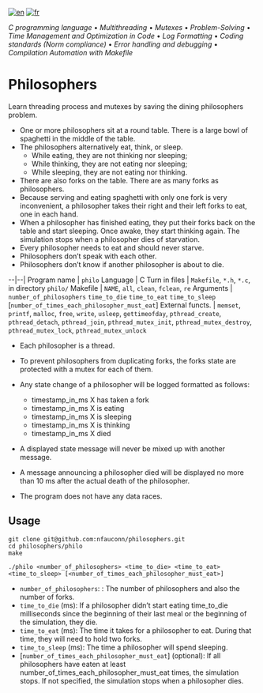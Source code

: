 [![en](https://img.shields.io/badge/lang-en-pink.svg)](https://github.com/nfauconn/philosophers/blob/master/README.md)
[![fr](https://img.shields.io/badge/lang-fr-purple.svg)](https://github.com/nfauconn/philosophers/blob/master/README.fr.md)

*C programming language* • *Multithreading* • *Mutexes* • *Problem-Solving* • *Time Management and Optimization in Code* • *Log Formatting* • *Coding standards (Norm compliance)*  • *Error handling and debugging* • *Compilation Automation with Makefile*

# Philosophers

Learn threading process and mutexes by saving the dining philosophers problem.

- One or more philosophers sit at a round table. There is a large bowl of spaghetti in the middle of the table.
- The philosophers alternatively eat, think, or sleep.
  - While eating, they are not thinking nor sleeping;
  - While thinking, they are not eating nor sleeping;
  - While sleeping, they are not eating nor thinking.
- There are also forks on the table. There are as many forks as philosophers.
- Because serving and eating spaghetti with only one fork is very inconvenient, a philosopher takes their right and their left forks to eat, one in each hand.
- When a philosopher has finished eating, they put their forks back on the table and start sleeping. Once awake, they start thinking again. The simulation stops when a philosopher dies of starvation.
- Every philosopher needs to eat and should never starve.
- Philosophers don’t speak with each other.
- Philosophers don’t know if another philosopher is about to die.

--|--|
Program name | `philo` 
Language | C
Turn in files | `Makefile`, `*.h`, `*.c`, in directory `philo/` 
Makefile  | `NAME`, `all`, `clean`, `fclean`, `re` 
Arguments  | `number_of_philosophers` `time_to_die` `time_to_eat` `time_to_sleep` [`number_of_times_each_philosopher_must_eat`]
External functs. | `memset`, `printf`, `malloc`, `free`, `write`, `usleep`, `gettimeofday`, `pthread_create`, `pthread_detach`, `pthread_join`, `pthread_mutex_init`, `pthread_mutex_destroy`, `pthread_mutex_lock`, `pthread_mutex_unlock`

- Each philosopher is a thread.
- To prevent philosophers from duplicating forks, the forks state are protected with a mutex for each of them.

- Any state change of a philosopher will be logged formatted as follows:
	- timestamp_in_ms X has taken a fork
	- timestamp_in_ms X is eating
	- timestamp_in_ms X is sleeping
	- timestamp_in_ms X is thinking
	- timestamp_in_ms X died

- A displayed state message will never be mixed up with another message.

- A message announcing a philosopher died will be displayed no more than 10 ms after the actual death of the philosopher.

- The program does not have any data races.

## Usage

```shell
git clone git@github.com:nfauconn/philosophers.git
cd philosophers/philo
make
```

```shell
./philo <number_of_philosophers> <time_to_die> <time_to_eat> <time_to_sleep> [<number_of_times_each_philosopher_must_eat>]
```

- `number_of_philosophers`: : The number of philosophers and also the number of forks.
- `time_to_die` (ms): If a philosopher didn’t start eating time_to_die milliseconds since the beginning of their last meal or the beginning of the simulation, they die.
- `time_to_eat` (ms): The time it takes for a philosopher to eat.  During that time, they will need to hold two forks.
- `time_to_sleep` (ms): The time a philosopher will spend sleeping.
- [`number_of_times_each_philosopher_must_eat`] (optional): If all philosophers have eaten at least number_of_times_each_philosopher_must_eat times, the simulation stops. If not specified, the simulation stops when a philosopher dies.

